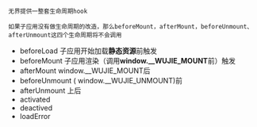 ```ad-hint
无界提供一整套生命周期hook
```
```ad-warning
如果子应用没有做生命周期的改造，那么beforeMount，afterMount，beforeUnmount、afterUnmount这四个生命周期将不会调用
```

- beforeLoad 子应用开始加载**静态资源**前触发
- beforeMount 子应用渲染（调用**window.__WUJIE_MOUNT**前）触发
- afterMount window.__WUJIE_MOUNT后
-  beforeUnmount ( window.__WUJIE_UNMOUNT)前
-  afterUnmount 上后
- activated
- deactived
- loadError